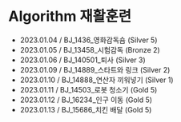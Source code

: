 # Algorithm 재활훈련
- 2023.01.04 / BJ_1436_영화감독숌 (Silver 5)
- 2023.01.05 / BJ_13458_시험감독 (Bronze 2)
- 2023.01.06 / BJ_140501_퇴사 (Silver 3)
- 2023.01.09 / BJ_14889_스타트와 링크 (Silver 2)
- 2023.01.10 / BJ_14888_연산자 끼워넣기 (Silver 1)
- 2023.01.11 / BJ_14503_로봇 청소기 (Gold 5)
- 2023.01.12 / BJ_16234_인구 이동 (Gold 5)
- 2023.01.13 / BJ_15686_치킨 배달 (Gold 5)
